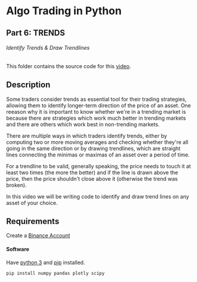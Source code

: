 # Algo Trading in Python
## Part 6: TRENDS
###### Identify Trends & Draw Trendlines

This folder contains the source code for this [video](https://youtu.be/dmx_xyKoeQY).

## Description

Some traders consider trends as essential tool for their trading strategies, allowing them to identify longer-term direction of the price of an asset. One reeason why it is important to know whether we're in a trending market is because there are strategies which work much better in trending markets and there are others which work best in non-trending markets. 

There are multiple ways in which traders identify trends, either by computing two or more moving averages and checking whether they're all going in the same direction or by drawing trendlines, which are straight lines connecting the minimas or maximas of an asset over a period of time. 

For a trendline to be valid, generally speaking, the price needs to touch it at least two times (the more the better) and if the line is drawn above the price, then the price shouldn't close above it (otherwise the trend was broken).

In this video we will be writing code to identify and draw trend lines on any asset of your choice. 

## Requirements

Create a [Binance Account](https://www.binance.com/?ref=10961872)

#### Software 
Have [python 3](https://www.python.org/downloads/) and [pip](https://stackoverflow.com/a/6587528/4468246) installed. 

```bash
pip install numpy pandas plotly scipy
```

